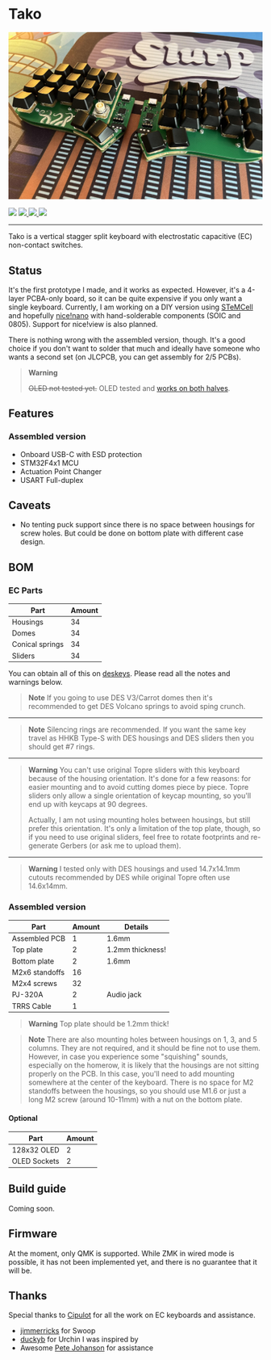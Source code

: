 # Tako

![PCB Preview](./img/assembled.jpg)

<span>
  <img src="https://img.shields.io/github/last-commit/ssbb/tako?style=flat-square">
  <a href="https://github.com/ssbb/tako/releases">
    <img src="https://img.shields.io/github/v/release/ssbb/tako?include_prereleases&color=success&style=flat-square">
    <img src="https://img.shields.io/github/downloads/ssbb/tako/total?color=success&style=flat-square">
  </a>
  <img src="https://img.shields.io/static/v1?label=license&message=MIT&color=success&style=flat-square">
</span>

---

Tako is a vertical stagger split keyboard with electrostatic capacitive (EC) non-contact switches.

## Status

It's the first prototype I made, and it works as expected. However, it's a 4-layer PCBA-only board, so it can be quite expensive if you only want a single keyboard. Currently, I am working on a DIY version using [STeMCell](https://github.com/megamind4089/STeMCell) and hopefully [nice!nano](https://nicekeyboards.com/nice-nano) with hand-solderable components (SOIC and 0805). Support for nice!view is also planned.

There is nothing wrong with the assembled version, though. It's a good choice if you don't want to solder that much and ideally have someone who wants a second set (on JLCPCB, you can get assembly for 2/5 PCBs).

> **Warning**
>
> ~~OLED not tested yet.~~
> OLED tested and [works on both halves](./img/assembled_oled.jpg).

## Features

### Assembled version

- Onboard USB-C with ESD protection
- STM32F4x1 MCU
- Actuation Point Changer
- USART Full-duplex

## Caveats

- No tenting puck support since there is no space between housings for screw holes. But could be done on bottom plate with different case design.

## BOM

### EC Parts

| Part            | Amount |
| --------------- | ------ |
| Housings        | 34     |
| Domes           | 34     |
| Conical springs | 34     |
| Sliders         | 34     |

You can obtain all of this on [deskeys](https://deskeys.io/). Please read all the notes and warnings below.

> **Note**
> If you going to use DES V3/Carrot domes then it's recommended to get DES Volcano springs to avoid sping crunch.

---

> **Note**
> Silencing rings are recommended. If you want the same key travel as HHKB Type-S with DES housings and DES sliders then you should get #7 rings.

---

> **Warning**
> You can't use original Topre sliders with this keyboard because of the housing orientation. It's done for a few reasons: for easier mounting and to avoid cutting domes piece by piece. Topre sliders only allow a single orientation of keycap mounting, so you'll end up with keycaps at 90 degrees.
>
> Actually, I am not using mounting holes between housings, but still prefer this orientation. It's only a limitation of the top plate, though, so if you need to use original sliders, feel free to rotate footprints and re-generate Gerbers (or ask me to upload them).

---

> **Warning**
> I tested only with DES housings and used 14.7x14.1mm cutouts recommended by DES while original Topre often use 14.6x14mm.

### Assembled version

| Part           | Amount | Details          |
| -------------- | ------ | ---------------- |
| Assembled PCB  | 1      | 1.6mm            |
| Top plate      | 2      | 1.2mm thickness! |
| Bottom plate   | 2      | 1.6mm            |
| M2x6 standoffs | 16     |                  |
| M2x4 screws    | 32     |                  |
| PJ-320A        | 2      | Audio jack       |
| TRRS Cable     | 1      |                  |

> **Warning**
> Top plate should be 1.2mm thick!

> **Note**
> There are also mounting holes between housings on 1, 3, and 5 columns. They are not required, and it should be fine not to use them. However, in case you experience some "squishing" sounds, especially on the homerow, it is likely that the housings are not sitting properly on the PCB.
> In this case, you'll need to add mounting somewhere at the center of the keyboard. There is no space for M2 standoffs between the housings, so you should use M1.6 or just a long M2 screw (around 10-11mm) with a nut on the bottom plate.

#### Optional

| Part         | Amount |
| ------------ | ------ |
| 128x32 OLED  | 2      |
| OLED Sockets | 2      |

## Build guide

Coming soon.

## Firmware

At the moment, only QMK is supported. While ZMK in wired mode is possible, it has not been implemented yet, and there is no guarantee that it will be.

## Thanks

Special thanks to [Cipulot](https://github.com/Cipulot/) for all the work on EC keyboards and assistance.

- [jimmerricks](https://github.com/jimmerricks/swoop) for Swoop
- [duckyb](https://github.com/duckyb/urchin) for Urchin I was inspired by
- Awesome [Pete Johanson](https://github.com/petejohanson) for assistance
